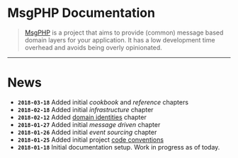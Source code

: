 # MsgPHP Documentation

> [MsgPHP](https://msgphp.github.io/) is a project that aims to provide (common) message based domain layers for your application. It has a low development time overhead and avoids being overly opinionated.

---

# News

- **`2018-03-18`** Added initial _cookbook_ and _reference_ chapters
- **`2018-02-18`** Added initial _infrastructure_ chapter
- **`2018-02-12`** Added [domain identities](ddd/identities.md) chapter
- **`2018-01-27`** Added initial _message driven_ chapter
- **`2018-01-26`** Added initial _event sourcing_ chapter
- **`2018-01-25`** Added initial project [code conventions](code-conventions.md)
- **`2018-01-18`** Initial documentation setup. Work in progress as of today.
